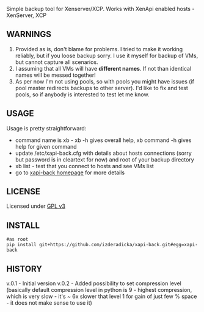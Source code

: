 Simple backup tool for Xenserver/XCP.  Works with XenApi enabled hosts - XenServer,  XCP

WARNINGS
--------

1. Provided as is,  don't blame for problems. I tried to make it working reliably, 
but if you loose backup sorry.   I use it myself for backup of VMs,  but cannot capture all scenarios.
2. I assuming that all VMs will have **different names**. If not than identical names will be messed 
together!
3. As per now I'm not using pools, so with pools you might have issues (if pool master redirects 
backups to other server).  I'd like to fix and test pools, so if anybody is interested to test let me 
know.

USAGE
-----

Usage is pretty straightforward:
* command name is xb -  xb -h gives overall help,  xb command -h gives help for given command
* update /etc/xapi-back.cfg   with details about hosts connections (sorry but password is in 
cleartext for now) and root of your backup directory
* xb list -  test that you connect to hosts and see VMs list
* go to [xapi-back homepage](http://zderadicka.eu/projects/python/xapi-back-simple-xen-backup-tool/) for more details  

LICENSE
-------
Licensed under [GPL v3](http://www.gnu.org/copyleft/gpl.html) 

INSTALL
-------
```
#as root
pip install git+https://github.com/izderadicka/xapi-back.git#egg=xapi-back
```

HISTORY
-------
v.0.1 - Initial version
v.0.2 - Added possibility to set compression level (basically default compression level in python
				is 9 - highest compression, which is very slow -  it's ~ 6x slower that level 1 for  gain of 
				just few % space - it does not make sense to use it)
